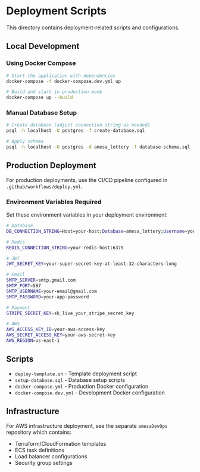 # Deployment Scripts

This directory contains deployment-related scripts and configurations.

## Local Development

### Using Docker Compose
```bash
# Start the application with dependencies
docker-compose -f docker-compose.dev.yml up

# Build and start in production mode
docker-compose up --build
```

### Manual Database Setup
```bash
# Create database (adjust connection string as needed)
psql -h localhost -U postgres -f create-database.sql

# Apply schema
psql -h localhost -U postgres -d amesa_lottery -f database-schema.sql
```

## Production Deployment

For production deployments, use the CI/CD pipeline configured in `.github/workflows/deploy.yml`.

### Environment Variables Required

Set these environment variables in your deployment environment:

```bash
# Database
DB_CONNECTION_STRING=Host=your-host;Database=amesa_lottery;Username=your-user;Password=your-password;Port=5432

# Redis
REDIS_CONNECTION_STRING=your-redis-host:6379

# JWT
JWT_SECRET_KEY=your-super-secret-key-at-least-32-characters-long

# Email
SMTP_SERVER=smtp.gmail.com
SMTP_PORT=587
SMTP_USERNAME=your-email@gmail.com
SMTP_PASSWORD=your-app-password

# Payment
STRIPE_SECRET_KEY=sk_live_your_stripe_secret_key

# AWS
AWS_ACCESS_KEY_ID=your-aws-access-key
AWS_SECRET_ACCESS_KEY=your-aws-secret-key
AWS_REGION=us-east-1
```

## Scripts

- `deploy-template.sh` - Template deployment script
- `setup-database.sql` - Database setup scripts
- `docker-compose.yml` - Production Docker configuration
- `docker-compose.dev.yml` - Development Docker configuration

## Infrastructure

For AWS infrastructure deployment, see the separate `amesaDevOps` repository which contains:
- Terraform/CloudFormation templates
- ECS task definitions
- Load balancer configurations
- Security group settings
